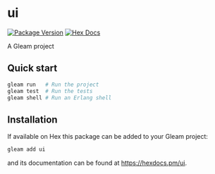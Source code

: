 # ui

[![Package Version](https://img.shields.io/hexpm/v/ui)](https://hex.pm/packages/ui)
[![Hex Docs](https://img.shields.io/badge/hex-docs-ffaff3)](https://hexdocs.pm/ui/)

A Gleam project

## Quick start

```sh
gleam run   # Run the project
gleam test  # Run the tests
gleam shell # Run an Erlang shell
```

## Installation

If available on Hex this package can be added to your Gleam project:

```sh
gleam add ui
```

and its documentation can be found at <https://hexdocs.pm/ui>.

